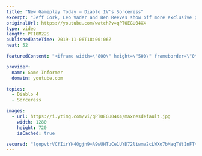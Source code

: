 ```yaml
---
title: "New Gameplay Today – Diablo IV's Sorceress"
excerpt: "Jeff Cork, Leo Vader and Ben Reeves show off more exclusive gameplay of Diablo IV, which can be viewed without commentary at ..."
originalUrl: https://youtube.com/watch?v=qPTOEGU04X4
type: video
length: PT10M22S
publishedDateTime: 2019-11-06T18:00:06Z
heat: 52

featuredContent: "<iframe width=\"800\" height=\"500\" frameborder=\"0\" src=\"https://www.youtube.com/embed/qPTOEGU04X4\" allow=\"accelerometer; autoplay; encrypted-media; gyroscope; picture-in-picture\" allowfullscreen></iframe>"

provider:
  name: Game Informer
  domain: youtube.com

topics:
  - Diablo 4
  - Sorceress

images:
  - url: https://i.ytimg.com/vi/qPTOEGU04X4/maxresdefault.jpg
    width: 1280
    height: 720
    isCached: true

secured: "lqopvtrVCfIirYH4Ogjn9+A9wUHTuCe1UYD72liwma2cLWXo7bMaqTWtInFT4l9vVLwZ+dzDOdo+fn88r2rkvzKKEODLIsy0+gF6F+glsG3sKYVO/4kWLIlJ5hyybHQ6rF9fm6/ojxiBHVuDFvH2PQAqe2CPy1x4Qbm0n6QpkhjGXBdcbT0gOLL0k7mISFRL0Z4Q1pRe0N1PtLiu5sarb9oFfBjyeBLXZVOPOHfkB1p+eV3VJXgRwSD6DqGpGjcb/QQSK8xfKZ95VcynxG1NTmPphkMpFlnPPNoe+aNjnowVHpRIXzRSNBQN5SWdWBvUdYh2L6NwgftIBCiAeJ9PIu4m7t0816mIgsamymRi+VzzFcNCRPR9u4NzGvnLKhyOFkhTKxKiZyLyh9P584xr1GHXLdYHZ5tZDy/uAs/qlokZhzVQgBEjR4ZdcfdgyCTp;3XWXdF+0N85Q1E2gtiRJtw=="
---
```


